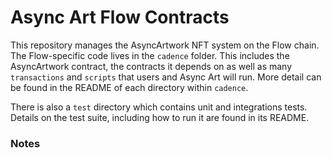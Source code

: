 # Async Art Flow Contracts

This repository manages the AsyncArtwork NFT system on the Flow chain. The Flow-specific code lives in the `cadence` folder. This includes the AsyncArtwork contract, the contracts it depends on as well as many `transactions` and `scripts` that users and Async Art will run. More detail can be found in the README of each directory within `cadence`.

There is also a `test` directory which contains unit and integrations tests. Details
on the test suite, including how to run it are found in its README.

### Notes